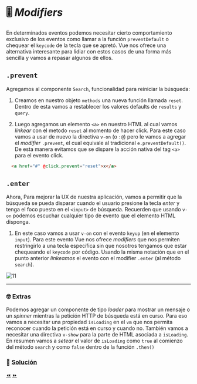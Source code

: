 # 🎚 *Modifiers*

En determinados eventos podemos necesitar cierto comportamiento exclusivo de los eventos como llamar a la función `preventDefault` o chequear el `keycode` de la tecla que se apretó. Vue nos ofrece una alternativa interesante para lidiar con estos casos de una forma más sencilla y vamos a repasar algunos de ellos.

## `.prevent`

Agregamos al componente `Search`, funcionalidad para reiniciar la búsqueda:

1. Creamos en nuestro objeto `methods` una nueva función llamada `reset`. Dentro de esta vamos a restablecer los valores defaults de `results` y `query`.

2. Luego agregamos un elemento `<a>` en nuestro HTML al cual vamos *linkear* con el metodo `reset` al momento de hacer click. Para este caso vamos a usar de nuevo la directiva `v-on` (o `:@`) pero le vamos a agregar el *modifier* `.prevent`, el cual equivale al tradicional `e.preventDefault()`. De esta manera evitamos que se dispare la acción nativa del tag `<a>` para el evento click.

```html
  <a href="#" @click.prevent="reset">x</a>
```

## `.enter`

Ahora, Para mejorar la UX de nuestra aplicación, vamos a permitir que la búsqueda se pueda disparar cuando el usuario presione la tecla *enter* y tenga el foco puesto en el `<input>` de búsqueda. Recuerden que usando `v-on` podemos escuchar cualquier tipo de evento que el elemento HTML disponga.

1. En este caso vamos a usar `v-on` con el evento `keyup` (en el elemento `input`). Para este evento Vue nos ofrece *modifiers* que nos permiten restringirlo a una tecla específica sin que nosotros tengamos que estar chequeando el `keycode` por código. Usando la misma notación que en el punto anterior *linkeamos* el evento con el modifier `.enter` (al método `search`).

![11](../img/11.gif)

___
### 🤓 Extras

Podemos agregar un componente de tipo *loader* para mostrar un mensaje o un *spinner* mientras la petición HTTP de búsqueda está en curso. Para eso vamos a necesitar una propiedad `isLoading` en el `vm` que nos permita reconocer cuando la petición está en curso y cuando no. También vamos a necesitar una directiva `v-show` para la parte de HTML asociada a `isLoading`. En resumen vamos a *setear* el valor de `isLoading` como `true` al comienzo del método `search` y como `false` dentro de la función `.then()`

### 📝 [Solución](https://github.com/ianaya89/workshop-vuejs/blob/master/hints/11.md)

[⏪](https://github.com/ianaya89/workshop-vuejs/blob/master/ex/10.md)  [⏩](https://github.com/ianaya89/workshop-vuejs/blob/master/ex/12.md)
